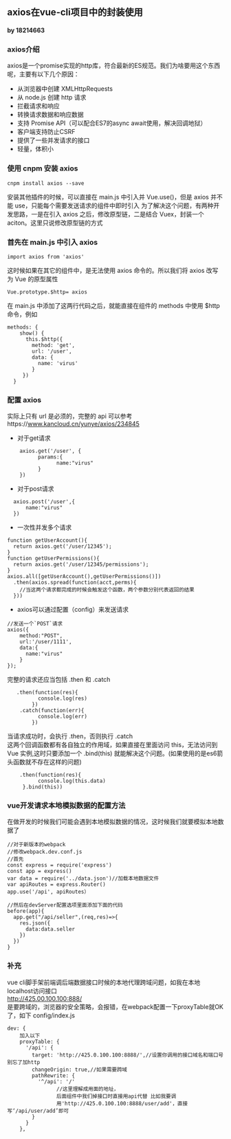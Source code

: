 ## axios在vue-cli项目中的封装使用
#### by 18214663

### <b>axios介绍</b>  
axios是一个promise实现的http库，符合最新的ES规范。我们为啥要用这个东西呢，主要有以下几个原因：
- 从浏览器中创建 XMLHttpRequests
- 从 node.js 创建 http 请求
- 拦截请求和响应
- 转换请求数据和响应数据
- 支持 Promise API（可以配合ES7的async await使用，解决回调地狱）
- 客户端支持防止CSRF
- 提供了一些并发请求的接口
- 轻量，体积小

### <b>使用 cnpm 安装 axios</b>
```
cnpm install axios --save
```  
安装其他插件的时候，可以直接在 main.js 中引入并 Vue.use()，但是 axios 并不能 use，只能每个需要发送请求的组件中即时引入
为了解决这个问题，有两种开发思路，一是在引入 axios 之后，修改原型链，二是结合 Vuex，封装一个 aciton。这里只说修改原型链的方式

### <b>首先在 main.js 中引入 axios</b>
```
import axios from 'axios'
```
这时候如果在其它的组件中，是无法使用 axios 命令的。所以我们将 axios 改写为 Vue 的原型属性
```
Vue.prototype.$http= axios
```
在 main.js 中添加了这两行代码之后，就能直接在组件的 methods 中使用 $http命令，例如
```
methods: {
    show() {
      this.$http({
        method: 'get',
        url: '/user',
        data: {
          name: 'virus'
        }
     })
  }
```

### <b>配置 axios</b>
实际上只有 url 是必须的，完整的 api 可以参考https://www.kancloud.cn/yunye/axios/234845

- 对于get请求
```
    axios.get('/user', {
          params:{
                name:"virus"  
          }
    })
```
- 对于post请求
```
  axios.post('/user',{
      name:"virus" 
  })
```
- 一次性并发多个请求
```
function getUserAccount(){
  return axios.get('/user/12345');
}
function getUserPermissions(){
  return axios.get('/user/12345/permissions');
}
axios.all([getUserAccount(),getUserPermissions()])
  .then(axios.spread(function(acct,perms){
    //当这两个请求都完成的时候会触发这个函数，两个参数分别代表返回的结果
  }))
```
- axios可以通过配置（config）来发送请求
```
//发送一个`POST`请求
axios({
    method:"POST",
    url:'/user/1111',
    data:{
      name:"virus" 
    }
});
```
完整的请求还应当包括 .then 和 .catch  
```
   .then(function(res){
          console.log(res)
        })
    .catch(function(err){
          console.log(err)
        })
```
当请求成功时，会执行 .then，否则执行 .catch  
这两个回调函数都有各自独立的作用域，如果直接在里面访问 this，无法访问到 Vue 实例,这时只要添加一个 .bind(this) 就能解决这个问题。(如果使用的是es6箭头函数就不存在这样的问题)
```
    .then(function(res){
          console.log(this.data)
     }.bind(this))
```
### <b>vue开发请求本地模拟数据的配置方法</b>
在做开发的时候我们可能会遇到本地模拟数据的情况，这时候我们就要模拟本地数据了
```
//对于新版本的webpack
//修改webpack.dev.conf.js
//首先
const express = require('express')
const app = express()
var data = require('../data.json')//加载本地数据文件
var apiRoutes = express.Router()
app.use('/api', apiRoutes）

//然后在devServer配置选项里面添加下面的代码
before(app){
  app.get("/api/seller",(req,res)=>{
    res.json({
      data:data.seller
    })
  })
}
```
### <b>补充</b>
vue cli脚手架前端调后端数据接口时候的本地代理跨域问题，如我在本地localhost访问接口  
 http://425.00.100.100:888/  
是要跨域的，浏览器的安全策略，会报错，在webpack配置一下proxyTable就OK了，如下 config/index.js
```
dev: {
    加入以下
    proxyTable: {
      '/api': {
        target: 'http://425.0.100.100:8888/',//设置你调用的接口域名和端口号 别忘了加http
        changeOrigin: true,//如果需要跨域
        pathRewrite: {
          '^/api': '/'
                //这里理解成用面的地址，
                后面组件中我们掉接口时直接用api代替 比如我要调
                用'http://425.0.100.100:8888/user/add'，直接写‘/api/user/add’即可
        }
      }
    },
```






